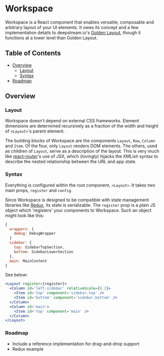 # Workspace

Workspace is a React component that enables versatile, composable and arbitrary
layout of your UI elements. It owes its concept and a few implementation
details to deepstream.io's [Golden Layout](//golden-layout.com), though
it functions at a lower level than Golden Layout.

## Table of Contents
* [Overview](#overview)
  * [Layout](#layout)
  * [Syntax](#syntax)
* [Roadmap](#roadmap)

## Overview

### Layout

Workspace doesn't depend on external CSS frameworks. Element dimensions are
determined recursively as a fraction of the width and height of `<Layout>`'s
parent element.

The building blocks of Workspace are the components `Layout`, `Row`, `Column`
and `Item`. Of the four, only `Layout` renders DOM elements. The others, used as
children of `Layout`, serve as a description of the layout. This is very much
like [react-router](//github.com/reactjs/react-router)'s use of JSX, which
(lovingly) hijacks the XMLish syntax to describe the nested relationship between
the URL and app state.

### Syntax

Everything is configured within the root component, `<Layout>`. It takes two
main props, `register` and `config`.

Since Workspace is designed to be compatible with state management libraries
like [Redux](//github.com/reactjs/redux), its state is serializable. The
`register` prop is a plain JS object which 'registers' your components to
Workspace. Such an object might look like this:

```js
{
  wrappers: {
    debug: DebugWrapper
  }
  sidebar: {
    top: SidebarTopSection,
    bottom: SidebarLowerSection
  },
  main: MainContent
}
```

See below:

```jsx
<Layout register={register}>
  <Column id='left-sidebar' relativeScale={0.2}>
    <Item id='top' component='sidebar.top' />
    <Item id='bottom' component='sidebar.bottom' />
  </Column>
  <Column id='main'>
    <Item id='top' component='main' />
  </Column>
</Layout>
```

### Roadmap
* Include a reference implementation for drag-and-drop support
* Redux example
